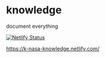 # knowledge
 document everything
 
[![Netlify Status](https://api.netlify.com/api/v1/badges/f761c1ae-ebca-47e8-aabc-4a971e99d849/deploy-status)](https://app.netlify.com/sites/k-nasa-knowledge/deploys)
 
https://k-nasa-knowledge.netlify.com/
